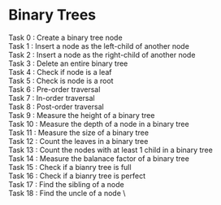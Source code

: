 # Binary Trees
Task 0 : Create a binary tree node \
Task 1 : Insert a node as the left-child of another node \
Task 2 : Insert a node as the right-child of another node \
Task 3 : Delete an entire binary tree \
Task 4 : Check if node is a leaf \
Task 5 : Check is node is a root \
Task 6 : Pre-order traversal \
Task 7 : In-order traversal \
Task 8 : Post-order traversal \
Task 9 : Measure the height of a binary tree \
Task 10 : Measure the depth of a node in a binary tree \
Task 11 : Measure the size of a binary tree \
Task 12 : Count the leaves in a binary tree \
Task 13 : Count the nodes with at least 1 child in a binary tree \
Task 14 : Measure the balanace factor of a binary tree \
Task 15 : Check if a bianry tree is full \
Task 16 : Check if a bianry tree is perfect \
Task 17 : Find the sibling of a node \
Task 18 : Find the uncle of a node \



